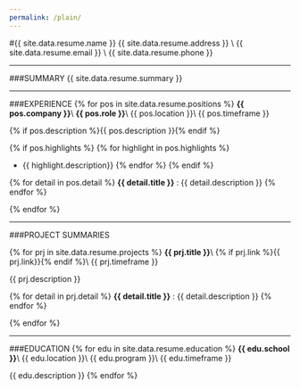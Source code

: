 ```yaml
---
permalink: /plain/
---
```

<head>
<meta http-equiv="Content-Type" content="text/html; charset=utf-8">
</head>

#{{ site.data.resume.name }}
{{ site.data.resume.address }} \\
{{ site.data.resume.email }} \\
{{ site.data.resume.phone }}

* * *

###SUMMARY
{{ site.data.resume.summary }}

* * *

###EXPERIENCE
{% for pos in site.data.resume.positions %}
**{{ pos.company }}**\\
**{{ pos.role }}**\\
{{ pos.location }}\\
{{ pos.timeframe }}

{% if pos.description %}{{ pos.description }}{% endif %}

{% if pos.highlights %}
{% for highlight in pos.highlights %}
- {{ highlight.description}}
{% endfor %}
{% endif %}

{% for detail in pos.detail %}
**{{ detail.title }}**
: {{ detail.description }}
{% endfor %}

{% endfor %}

* * *

###PROJECT SUMMARIES

{% for prj in site.data.resume.projects %}
**{{ prj.title }}**\\
{% if prj.link %}{{ prj.link}}{% endif %}\\
{{ prj.timeframe }}

{{ prj.description }}

{% for detail in prj.detail %}
**{{ detail.title }}**
: {{ detail.description }}
{% endfor %}

{% endfor %}

* * *

###EDUCATION
{% for edu in site.data.resume.education %}
**{{ edu.school }}**\\
{{ edu.location }}\\
{{ edu.program }}\\
{{ edu.timeframe }}

{{ edu.description }}
{% endfor %}